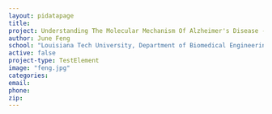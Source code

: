 ```yaml
---
layout: pidatapage
title:
project: Understanding The Molecular Mechanism Of Alzheimer's Disease - Quantitative Proteomics Of Oxidatively Modified Proteins Using ITRAQ Analysis And A Novel Proteomic Reactor
author: June Feng
school: "Louisiana Tech University, Department of Biomedical Engineering"
active: false
project-type: TestElement
image: "feng.jpg"
categories:
email:
phone:
zip:
---
```

